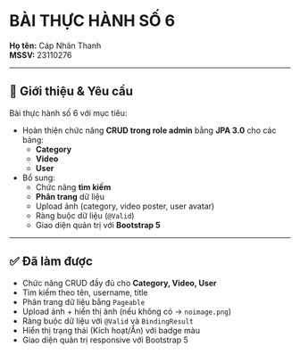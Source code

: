 # BÀI THỰC HÀNH SỐ 6  
**Họ tên:** Cáp Nhân Thanh  
**MSSV:** 23110276  

---

## 📌 Giới thiệu & Yêu cầu
Bài thực hành số 6 với mục tiêu:  
- Hoàn thiện chức năng **CRUD trong role admin** bằng **JPA 3.0** cho các bảng:  
  - **Category**  
  - **Video**  
  - **User**  
- Bổ sung:  
  - Chức năng **tìm kiếm**  
  - **Phân trang** dữ liệu  
  - Upload ảnh (category, video poster, user avatar)  
  - Ràng buộc dữ liệu (`@Valid`)  
  - Giao diện quản trị với **Bootstrap 5**  

---
## ✅ Đã làm được
- Chức năng CRUD đầy đủ cho **Category, Video, User**  
- Tìm kiếm theo tên, username, title  
- Phân trang dữ liệu bằng `Pageable`  
- Upload ảnh + hiển thị ảnh (nếu không có → `noimage.png`)  
- Ràng buộc dữ liệu với `@Valid` và `BindingResult`  
- Hiển thị trạng thái (Kích hoạt/Ẩn) với badge màu  
- Giao diện quản trị responsive với Bootstrap 5  

